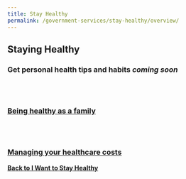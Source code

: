 ```yaml
---
title: Stay Healthy 
permalink: /government-services/stay-healthy/overview/
---
```


## Staying Healthy


### Get personal health tips and habits  *coming soon*
<br>
<br>

### [Being healthy as a family](/government-services/stay-healthy/with-family/)
<br>
<br>

### [Managing your healthcare costs](/government-services/stay-healthy/subsidies-assistance/)



**[Back to I Want to Stay Healthy](/government-services/stay-healthy/)**

